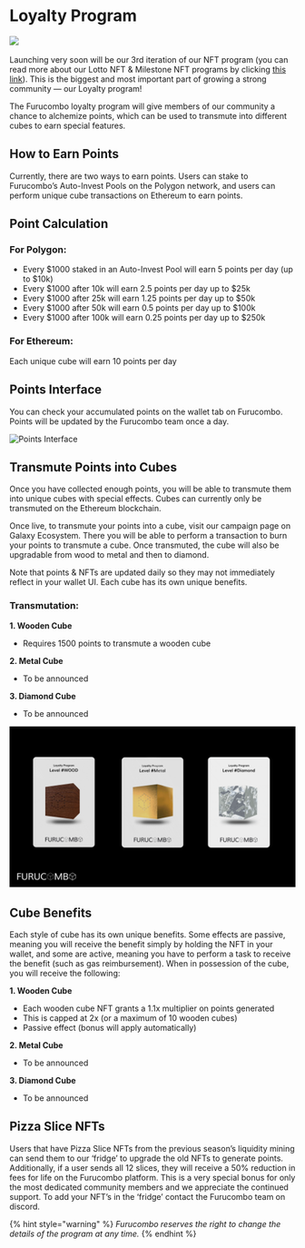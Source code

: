 # Loyalty Program

![](../.gitbook/assets/loyalty-program.gif)

Launching very soon will be our 3rd iteration of our NFT program \(you can read more about our Lotto NFT & Milestone NFT programs by clicking [this link](https://medium.com/furucombo/furucombo-invest-lotto-ticket-milestone-nft-campaigns-64733dd896c3)\). This is the biggest and most important part of growing a strong community — our Loyalty program!

The Furucombo loyalty program will give members of our community a chance to alchemize points, which can be used to transmute into different cubes to earn special features.

## How to Earn Points <a id="1928"></a>

Currently, there are two ways to earn points. Users can stake to Furucombo’s Auto-Invest Pools on the Polygon network, and users can perform unique cube transactions on Ethereum to earn points.

## Point Calculation <a id="5436"></a>

### For Polygon: <a id="34b2"></a>

* Every $1000 staked in an Auto-Invest Pool will earn 5 points per day \(up to $10k\)
* Every $1000 after 10k will earn 2.5 points per day up to $25k
* Every $1000 after 25k will earn 1.25 points per day up to $50k
* Every $1000 after 50k will earn 0.5 points per day up to $100k
* Every $1000 after 100k will earn 0.25 points per day up to $250k

### For Ethereum: <a id="d0f7"></a>

Each unique cube will earn 10 points per day

## Points Interface <a id="6e6c"></a>

You can check your accumulated points on the wallet tab on Furucombo. Points will be updated by the Furucombo team once a day.

![Points Interface](https://miro.medium.com/max/1260/0*J1Icl0LieeuZjKCi)

## Transmute Points into Cubes <a id="96b5"></a>

Once you have collected enough points, you will be able to transmute them into unique cubes with special effects. Cubes can currently only be transmuted on the Ethereum blockchain.

Once live, to transmute your points into a cube, visit our campaign page on Galaxy Ecosystem. There you will be able to perform a transaction to burn your points to transmute a cube. Once transmuted, the cube will also be upgradable from wood to metal and then to diamond.

Note that points & NFTs are updated daily so they may not immediately reflect in your wallet UI. Each cube has its own unique benefits.

### Transmutation: <a id="4b20"></a>

**1. Wooden Cube**

* Requires 1500 points to transmute a wooden cube

**2. Metal Cube**

* To be announced

**3. Diamond Cube**

* To be announced

![Furucombo cube NFTs](../.gitbook/assets/nft-cubes.png)

## Cube Benefits <a id="ea89"></a>

Each style of cube has its own unique benefits. Some effects are passive, meaning you will receive the benefit simply by holding the NFT in your wallet, and some are active, meaning you have to perform a task to receive the benefit \(such as gas reimbursement\). When in possession of the cube, you will receive the following:

**1. Wooden Cube**

* Each wooden cube NFT grants a 1.1x multiplier on points generated
* This is capped at 2x \(or a maximum of 10 wooden cubes\)
* Passive effect \(bonus will apply automatically\)

**2. Metal Cube**

* To be announced

**3. Diamond Cube**

* To be announced

## Pizza Slice NFTs <a id="a0b3"></a>

Users that have Pizza Slice NFTs from the previous season’s liquidity mining can send them to our ‘fridge’ to upgrade the old NFTs to generate points. Additionally, if a user sends all 12 slices, they will receive a 50% reduction in fees for life on the Furucombo platform. This is a very special bonus for only the most dedicated community members and we appreciate the continued support. To add your NFT’s in the ‘fridge’ contact the Furucombo team on discord.

{% hint style="warning" %}
_Furucombo reserves the right to change the details of the program at any time._
{% endhint %}

